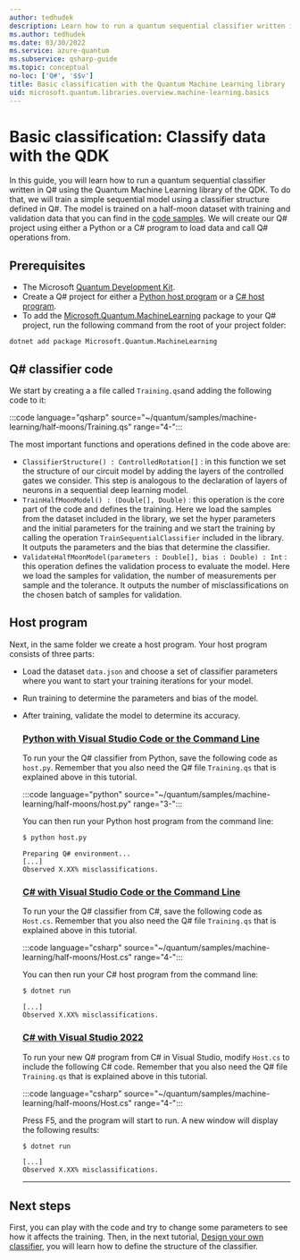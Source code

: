 ```yaml
---
author: tedhudek
description: Learn how to run a quantum sequential classifier written in Q# using the Quantum Machine Learning library of the Microsoft QDK.
ms.author: tedhudek
ms.date: 03/30/2022
ms.service: azure-quantum
ms.subservice: qsharp-guide
ms.topic: conceptual
no-loc: ['Q#', '$$v']
title: Basic classification with the Quantum Machine Learning library
uid: microsoft.quantum.libraries.overview.machine-learning.basics
---
```


# Basic classification: Classify data with the QDK

In this guide, you will learn how to run a quantum sequential classifier written in Q# using the Quantum Machine Learning library of the QDK. To do that, we will train a simple sequential model using a classifier structure defined in Q#. The model is trained on a half-moon dataset with training and validation data that you can find in the [code samples](https://github.com/microsoft/Quantum/tree/main/samples/machine-learning/half-moons). We will create our Q# project using either a Python or a C# program to load data and call Q# operations from.

## Prerequisites

- The Microsoft [Quantum Development Kit](xref:microsoft.quantum.install-qdk.overview).
- Create a Q# project for either a [Python host program](xref:microsoft.quantum.install-qdk.overview.python) or a [C# host program](xref:microsoft.quantum.install-qdk.overview.cs).
- To add the [Microsoft.Quantum.MachineLearning](https://www.nuget.org/packages/Microsoft.Quantum.MachineLearning) package to your Q# project, run the following command from the root of your project folder:

```dotnetcli
dotnet add package Microsoft.Quantum.MachineLearning
```

## Q\# classifier code

We start by creating a a file called `Training.qs`and adding the following code to it:

:::code language="qsharp" source="~/quantum/samples/machine-learning/half-moons/Training.qs" range="4-":::

The most important functions and operations defined in the code above are:

- `ClassifierStructure() : ControlledRotation[]` : in this function we set the structure of our circuit model by adding the layers of the controlled gates we consider. This step is analogous to the declaration of layers of neurons in a sequential deep learning model.
- `TrainHalfMoonModel() : (Double[], Double)` : this operation is the core part of the code and defines the training. Here we load the samples from the dataset included in the library, we set the hyper parameters and the initial parameters for the training and we start the training by calling the operation `TrainSequentialClassifier` included in the library. It outputs the parameters and the bias that determine the classifier.
- `ValidateHalfMoonModel(parameters : Double[], bias : Double) : Int` : this operation defines the validation process to evaluate the model. Here we load the samples for validation, the number of measurements per sample and the tolerance. It outputs the number of misclassifications on the chosen batch of samples for validation.

## Host program

Next, in the same folder we create a host program. Your host program consists of three parts:

- Load the dataset `data.json` and choose a set of classifier parameters where you want to start your training iterations for your model.
- Run training to determine the parameters and bias of the model.
- After training, validate the model to determine its accuracy.

    ### [Python with Visual Studio Code or the Command Line](#tab/tabid-python)

    To run your the Q# classifier from Python, save the following code as `host.py`. Remember that you also need the Q# file `Training.qs` that is explained above in this tutorial.

    :::code language="python" source="~/quantum/samples/machine-learning/half-moons/host.py" range="3-":::

    You can then run your Python host program from the command line:

    ```bash
    $ python host.py
    ```
    ```output
    Preparing Q# environment...
    [...]
    Observed X.XX% misclassifications.
    ```

    ### [C# with Visual Studio Code or the Command Line](#tab/tabid-csharp)

    To run your the Q# classifier from C#, save the following code as `Host.cs`. Remember that you also need the Q# file `Training.qs` that is explained above in this tutorial.

    :::code language="csharp" source="~/quantum/samples/machine-learning/half-moons/Host.cs" range="4-":::

    You can then run your C# host program from the command line:

    ```bash
    $ dotnet run
    ```
    ```output
    [...]
    Observed X.XX% misclassifications.
    ```

    ### [C# with Visual Studio 2022](#tab/tabid-vs2022)

    To run your new Q# program from C# in Visual Studio, modify `Host.cs` to include the following C# code. Remember that you also need the Q# file `Training.qs` that is explained above in this tutorial.

    :::code language="csharp" source="~/quantum/samples/machine-learning/half-moons/Host.cs" range="4-":::

    Press F5, and the program will start to run. A new window will display the following results: 

    ```bash
    $ dotnet run
    ```
    ```output
    [...]
    Observed X.XX% misclassifications.
    ```
    ***

## Next steps

First, you can play with the code and try to change some parameters to see how it affects the training. Then, in the next tutorial, [Design your own classifier](xref:microsoft.quantum.libraries.overview.machine-learning.design),  you will learn how to define the structure of the classifier.
